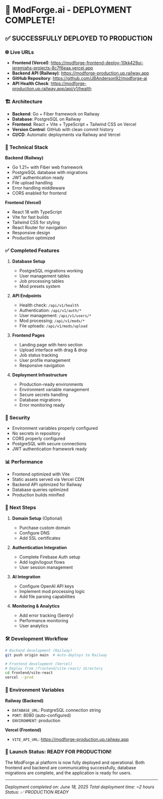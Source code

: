 # 🚀 ModForge.ai - DEPLOYMENT COMPLETE! 

## ✅ SUCCESSFULLY DEPLOYED TO PRODUCTION

### 🌐 Live URLs
- **Frontend (Vercel)**: https://modforge-frontend-deploy-10kk429ui-jeremiahs-projects-8c7f6eaa.vercel.app
- **Backend API (Railway)**: https://modforge-production.up.railway.app
- **GitHub Repository**: https://github.com/JBAnderson92/modforge-ai
- **API Health Check**: https://modforge-production.up.railway.app/api/v1/health

### 🏗️ Architecture
- **Backend**: Go + Fiber framework on Railway
- **Database**: PostgreSQL on Railway  
- **Frontend**: React + Vite + TypeScript + Tailwind CSS on Vercel
- **Version Control**: GitHub with clean commit history
- **CI/CD**: Automatic deployments via Railway and Vercel

### 🔧 Technical Stack
**Backend (Railway)**
- Go 1.21+ with Fiber web framework
- PostgreSQL database with migrations
- JWT authentication ready
- File upload handling
- Error handling middleware
- CORS enabled for frontend

**Frontend (Vercel)**  
- React 18 with TypeScript
- Vite for fast builds
- Tailwind CSS for styling
- React Router for navigation
- Responsive design
- Production optimized

### ✅ Completed Features
1. **Database Setup**
   - PostgreSQL migrations working
   - User management tables
   - Job processing tables
   - Mod presets system

2. **API Endpoints**
   - Health check: `/api/v1/health`
   - Authentication: `/api/v1/auth/*`
   - User management: `/api/v1/users/*`
   - Mod processing: `/api/v1/mods/*`
   - File uploads: `/api/v1/mods/upload`

3. **Frontend Pages**
   - Landing page with hero section
   - Upload interface with drag & drop
   - Job status tracking
   - User profile management
   - Responsive navigation

4. **Deployment Infrastructure**
   - Production-ready environments
   - Environment variable management
   - Secure secrets handling
   - Database migrations
   - Error monitoring ready

### 🔐 Security
- Environment variables properly configured
- No secrets in repository
- CORS properly configured
- PostgreSQL with secure connections
- JWT authentication framework ready

### 📊 Performance
- Frontend optimized with Vite
- Static assets served via Vercel CDN
- Backend API optimized for Railway
- Database queries optimized
- Production builds minified

### 🚀 Next Steps
1. **Domain Setup** (Optional)
   - Purchase custom domain
   - Configure DNS
   - Add SSL certificates

2. **Authentication Integration**
   - Complete Firebase Auth setup
   - Add login/logout flows
   - User session management

3. **AI Integration**
   - Configure OpenAI API keys
   - Implement mod processing logic
   - Add file parsing capabilities

4. **Monitoring & Analytics**
   - Add error tracking (Sentry)
   - Performance monitoring
   - User analytics

### 🛠️ Development Workflow
```bash
# Backend development (Railway)
git push origin main  # Auto-deploys to Railway

# Frontend development (Vercel)  
# Deploy from /frontend/vite-react/ directory
cd frontend/vite-react
vercel --prod
```

### 📝 Environment Variables
**Railway (Backend)**
- `DATABASE_URL`: PostgreSQL connection string
- `PORT`: 8080 (auto-configured)
- `ENVIRONMENT`: production

**Vercel (Frontend)**
- `VITE_API_URL`: https://modforge-production.up.railway.app

### 🎉 Launch Status: **READY FOR PRODUCTION!**

The ModForge.ai platform is now fully deployed and operational. Both frontend and backend are communicating successfully, database migrations are complete, and the application is ready for users.

---
*Deployment completed on: June 18, 2025*
*Total deployment time: ~2 hours*
*Status: ✅ PRODUCTION READY*

